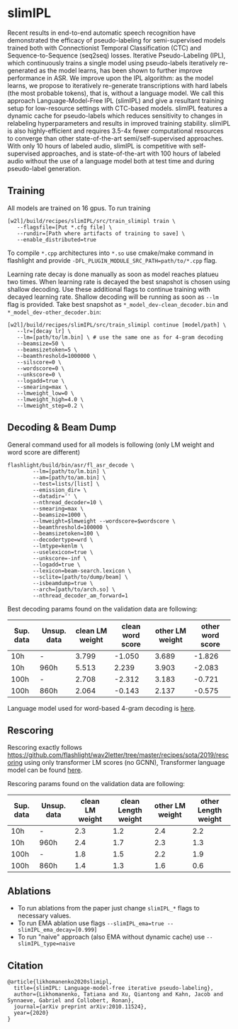 # slimIPL

Recent results in end-to-end automatic speech recognition have demonstrated the efficacy of pseudo-labeling for semi-supervised models trained both with Connectionist Temporal Classification (CTC) and Sequence-to-Sequence (seq2seq) losses. Iterative Pseudo-Labeling (IPL), which continuously trains a single model using pseudo-labels iteratively re-generated as the model learns, has been shown to further improve performance in ASR. We improve upon the IPL algorithm: as the model learns, we propose to iteratively re-generate transcriptions with hard labels (the most probable tokens), that is, without a language model. We call this approach Language-Model-Free IPL (slimIPL) and give a resultant training setup for low-resource settings with CTC-based models. slimIPL features a dynamic cache for pseudo-labels which reduces sensitivity to changes in relabeling hyperparameters and results in improved training stability. slimIPL is also highly-efficient and requires 3.5-4x fewer computational resources to converge than other state-of-the-art semi/self-supervised approaches. With only 10 hours of labeled audio, slimIPL is competitive with self-supervised approaches, and is state-of-the-art with 100 hours of labeled audio without the use of a language model both at test time and during pseudo-label generation.

## Training

All models are trained on 16 gpus. To run training
```
[w2l]/build/recipes/slimIPL/src/train_slimipl train \
   --flagsfile=[Put *.cfg file] \
   --rundir=[Path where artifacts of training to save] \
   --enable_distributed=true
```
To compile `*.cpp` architectures into `*.so` use cmake/make command in flashlight and provide `-DFL_PLUGIN_MODULE_SRC_PATH=path/to/*.cpp` flag.

Learning rate decay is done manually as soon as model reaches platueu two times.  When learning rate is decayed the best snapshot is chosen using shallow decoding. Use these additional flags to continue training with decayed learning rate.  Shallow decoding will be running as soon as `--lm` flag is provided. Take best snapshot as `*_model_dev-clean_decoder.bin` and `*_model_dev-other_decoder.bin`:
```
[w2l]/build/recipes/slimIPL/src/train_slimipl continue [model/path] \
   --lr=[decay lr] \
   --lm=[path/to/lm.bin] \ # use the same one as for 4-gram decoding
   --beamsize=50 \
   --beamsizetoken=5 \
   --beamthreshold=1000000 \
   --silscore=0 \
   --wordscore=0 \
   --unkscore=0 \
   --logadd=true \
   --smearing=max \
   --lmweight_low=0 \
   --lmweight_high=4.0 \
   --lmweight_step=0.2 \
```

## Decoding & Beam Dump

General command used for all models is following (only LM weight and word score are different)
```
flashlight/build/bin/asr/fl_asr_decode \
        --lm=[path/to/lm.bin] \
        --am=[path/to/am.bin] \
        --test=lists/[list] \
        --emission_dir= \
        --datadir='' \
        --nthread_decoder=10 \
        --smearing=max \
        --beamsize=1000 \
        --lmweight=$lmweight --wordscore=$wordscore \
        --beamthreshold=100000 \
        --beamsizetoken=100 \
        --decodertype=wrd \
        --lmtype=kenlm \
        --uselexicon=true \
        --unkscore=-inf \
        --logadd=true \
        --lexicon=beam-search.lexicon \
        --sclite=[path/to/dump/beam] \
        --isbeamdump=true \
        --arch=[path/to/arch.so] \
        --nthread_decoder_am_forward=1
```
Best decoding params found on the validation data are following:

| Sup. data | Unsup. data | clean LM weight | clean word score | other LM weight | other word score |
| - | - | - | - | - | - |
10h | - | 3.799 | -1.050 | 3.689 | -1.826
10h | 960h | 5.513 | 2.239 | 3.903 | -2.083
100h | - | 2.708 | -2.312 | 3.183 | -0.721
100h | 860h | 2.064 | -0.143 | 2.137 | -0.575

Language model used for word-based 4-gram decoding is [here](https://dl.fbaipublicfiles.com/wav2letter/lexicon_free/librispeech/models/lm/lm_librispeech_kenlm_word_4g_200kvocab.bin).

## Rescoring
Rescoring exactly follows https://github.com/flashlight/wav2letter/tree/master/recipes/sota/2019/rescoring using only transformer LM scores (no GCNN), Transformer language model can be found [here](https://github.com/flashlight/wav2letter/tree/master/recipes/sota/2019).

Rescoring params found on the validation data are following:

| Sup. data | Unsup. data | clean LM weight | clean Length weight | other LM weight | other Length weight |
| - | - | - | - | - | - |
10h | - | 2.3 | 1.2 | 2.4 | 2.2
10h | 960h | 2.4 | 1.7 | 2.3 | 1.3
100h | - | 1.8 | 1.5 | 2.2 | 1.9
100h | 860h | 1.4 | 1.3 | 1.6 | 0.6

## Ablations

- To run ablations from the paper just change `slimIPL_*` flags to necessary values.
- To run EMA ablation use flags `--slimIPL_ema=true --slimIPL_ema_decay=[0.999]`
- To run "naive" approach (also EMA without dynamic cache) use `--slimIPL_type=naive`

## Citation
```
@article{likhomanenko2020slimipl,
  title={slimIPL: Language-model-free iterative pseudo-labeling},
  author={Likhomanenko, Tatiana and Xu, Qiantong and Kahn, Jacob and Synnaeve, Gabriel and Collobert, Ronan},
  journal={arXiv preprint arXiv:2010.11524},
  year={2020}
}
```
